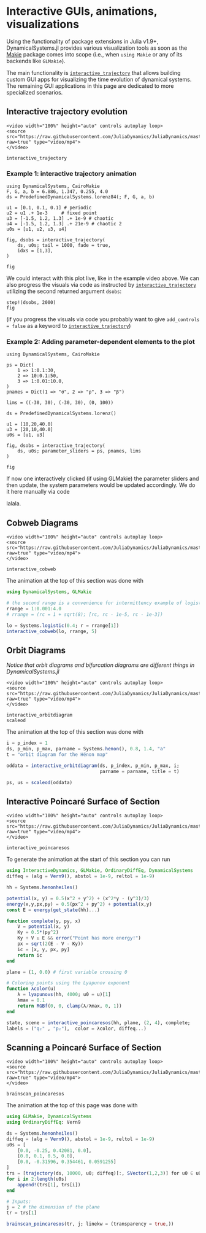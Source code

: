 # Interactive GUIs, animations, visualizations

Using the functionality of package extensions in Julia v1.9+, DynamicalSystems.jl provides various visualization tools as soon as the [Makie](https://makie.juliaplots.org/stable/) package comes into scope (i.e., when `using Makie` or any of its backends like `GLMakie`).

The main functionality is [`interactive_trajectory`](@ref) that allows building custom GUI apps for visualizing the time evolution of dynamical systems. The remaining GUI applications in this page are dedicated to more specialized scenarios.


## Interactive trajectory evolution

```@raw html
<video width="100%" height="auto" controls autoplay loop>
<source src="https://raw.githubusercontent.com/JuliaDynamics/JuliaDynamics/master/videos/interact/interactive_trajectory.mp4?raw=true" type="video/mp4">
</video>
```

```@docs
interactive_trajectory
```


### Example 1: interactive trajectory animation

```@example MAIN
using DynamicalSystems, CairoMakie
F, G, a, b = 6.886, 1.347, 0.255, 4.0
ds = PredefinedDynamicalSystems.lorenz84(; F, G, a, b)

u1 = [0.1, 0.1, 0.1] # periodic
u2 = u1 .+ 1e-3     # fixed point
u3 = [-1.5, 1.2, 1.3] .+ 1e-9 # chaotic
u4 = [-1.5, 1.2, 1.3] .+ 21e-9 # chaotic 2
u0s = [u1, u2, u3, u4]

fig, dsobs = interactive_trajectory(
    ds, u0s; tail = 1000, fade = true,
    idxs = [1,3],
)

fig
```

We could interact with this plot live, like in the example video above. We can also progress the visuals via code as instructed by [`interactive_trajectory`](@ref) utilizing the second returned argument `dsobs`:

```@example MAIN
step!(dsobs, 2000)
fig
```

(if you progress the visuals via code you probably want to give `add_controls = false` as a keyword to [`interactive_trajectory`](@ref))

### Example 2: Adding parameter-dependent elements to the plot
```@example MAIN
using DynamicalSystems, CairoMakie

ps = Dict(
    1 => 1:0.1:30,
    2 => 10:0.1:50,
    3 => 1:0.01:10.0,
)
pnames = Dict(1 => "σ", 2 => "ρ", 3 => "β")

lims = ((-30, 30), (-30, 30), (0, 100))

ds = PredefinedDynamicalSystems.lorenz()

u1 = [10,20,40.0]
u3 = [20,10,40.0]
u0s = [u1, u3]

fig, dsobs = interactive_trajectory(
    ds, u0s; parameter_sliders = ps, pnames, lims
)

fig
```

If now one interactively clicked (if using GLMakie) the parameter sliders and then update, the system parameters would be updated accordingly. We do it here manually via code

lalala.


## Cobweb Diagrams
```@raw html
<video width="100%" height="auto" controls autoplay loop>
<source src="https://raw.githubusercontent.com/JuliaDynamics/JuliaDynamics/master/videos/interact/cobweb.mp4?raw=true" type="video/mp4">
</video>
```

```@docs
interactive_cobweb
```

The animation at the top of this section was done with

```julia
using DynamicalSystems, GLMakie

# the second range is a convenience for intermittency example of logistic
rrange = 1:0.001:4.0
# rrange = (rc = 1 + sqrt(8); [rc, rc - 1e-5, rc - 1e-3])

lo = Systems.logistic(0.4; r = rrange[1])
interactive_cobweb(lo, rrange, 5)
```

## Orbit Diagrams
*Notice that orbit diagrams and bifurcation diagrams are different things in DynamicalSystems.jl*

```@raw html
<video width="100%" height="auto" controls autoplay loop>
<source src="https://raw.githubusercontent.com/JuliaDynamics/JuliaDynamics/master/videos/interact/odhenon.mp4?raw=true" type="video/mp4">
</video>
```

```@docs
interactive_orbitdiagram
scaleod
```

The animation at the top of this section was done with

```julia
i = p_index = 1
ds, p_min, p_max, parname = Systems.henon(), 0.8, 1.4, "a"
t = "orbit diagram for the Hénon map"

oddata = interactive_orbitdiagram(ds, p_index, p_min, p_max, i;
                                  parname = parname, title = t)

ps, us = scaleod(oddata)
```

## Interactive Poincaré Surface of Section
```@raw html
<video width="100%" height="auto" controls autoplay loop>
<source src="https://raw.githubusercontent.com/JuliaDynamics/JuliaDynamics/master/videos/interact/interactive_psos.mp4?raw=true" type="video/mp4">
</video>
```

```@docs
interactive_poincaresos
```

To generate the animation at the start of this section you can run
```julia
using InteractiveDynamics, GLMakie, OrdinaryDiffEq, DynamicalSystems
diffeq = (alg = Vern9(), abstol = 1e-9, reltol = 1e-9)

hh = Systems.henonheiles()

potential(x, y) = 0.5(x^2 + y^2) + (x^2*y - (y^3)/3)
energy(x,y,px,py) = 0.5(px^2 + py^2) + potential(x,y)
const E = energy(get_state(hh)...)

function complete(y, py, x)
    V = potential(x, y)
    Ky = 0.5*(py^2)
    Ky + V ≥ E && error("Point has more energy!")
    px = sqrt(2(E - V - Ky))
    ic = [x, y, px, py]
    return ic
end

plane = (1, 0.0) # first variable crossing 0

# Coloring points using the Lyapunov exponent
function λcolor(u)
    λ = lyapunovs(hh, 4000; u0 = u)[1]
    λmax = 0.1
    return RGBf(0, 0, clamp(λ/λmax, 0, 1))
end

state, scene = interactive_poincaresos(hh, plane, (2, 4), complete;
labels = ("q₂" , "p₂"),  color = λcolor, diffeq...)
```

## Scanning a Poincaré Surface of Section
```@raw html
<video width="100%" height="auto" controls autoplay loop>
<source src="https://raw.githubusercontent.com/JuliaDynamics/JuliaDynamics/master/videos/interact/psos_brainscan.mp4?raw=true" type="video/mp4">
</video>
```

```@docs
brainscan_poincaresos
```

The animation at the top of this page was done with

```julia
using GLMakie, DynamicalSystems
using OrdinaryDiffEq: Vern9

ds = Systems.henonheiles()
diffeq = (alg = Vern9(), abstol = 1e-9, reltol = 1e-9)
u0s = [
    [0.0, -0.25, 0.42081, 0.0],
    [0.0, 0.1, 0.5, 0.0],
    [0.0, -0.31596, 0.354461, 0.0591255]
]
trs = [trajectory(ds, 10000, u0; diffeq)[:, SVector(1,2,3)] for u0 ∈ u0s]
for i in 2:length(u0s)
    append!(trs[1], trs[i])
end

# Inputs:
j = 2 # the dimension of the plane
tr = trs[1]

brainscan_poincaresos(tr, j; linekw = (transparency = true,))
```
